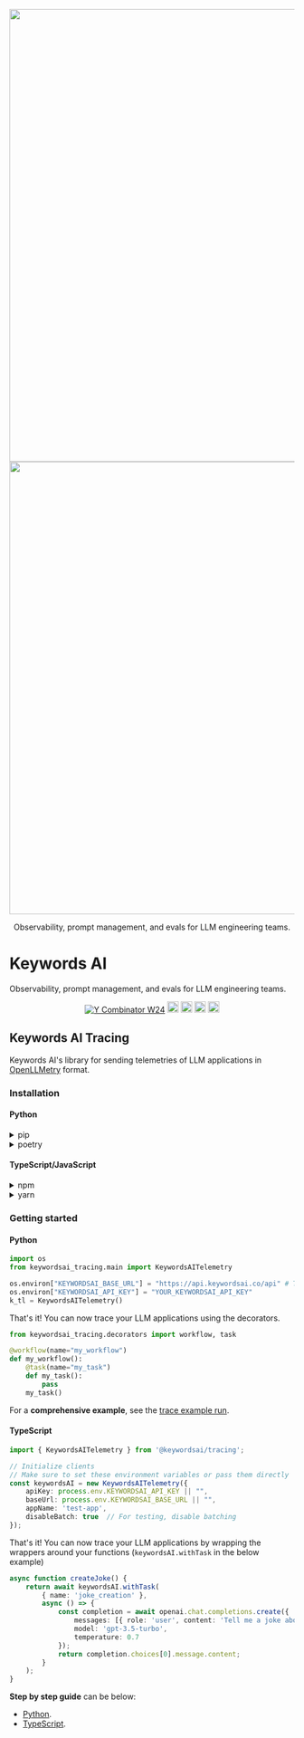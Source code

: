 <p align="center">
<a href="https://www.keywordsai.co#gh-light-mode-only">
<img width="800" src="https://keywordsai-static.s3.us-east-1.amazonaws.com/social_media_images/logo-header.jpg">
</a>
<a href="https://www.keywordsai.co#gh-dark-mode-only">
<img width="800" src="https://keywordsai-static.s3.us-east-1.amazonaws.com/social_media_images/logo-header-dark.jpg">
</a>
</p>
<p align="center">
  <p align="center">Observability, prompt management, and evals for LLM engineering teams.</p>
</p>

# Keywords AI

Observability, prompt management, and evals for LLM engineering teams.

<div align="center">
  <a href="https://www.ycombinator.com/companies/keywords-ai"><img src="https://img.shields.io/badge/Y%20Combinator-W24-orange" alt="Y Combinator W24"></a>
  <a href="https://www.keywordsai.co"><img src="https://img.shields.io/badge/Platform-green.svg?style=flat-square" alt="Platform" style="height: 20px;"></a>
  <a href="https://docs.keywordsai.co/get-started/overview"><img src="https://img.shields.io/badge/Documentation-blue.svg?style=flat-square" alt="Documentation" style="height: 20px;"></a>
  <a href="https://x.com/keywordsai/"><img src="https://img.shields.io/twitter/follow/keywordsai?style=social" alt="Twitter" style="height: 20px;"></a>
  <a href="https://discord.com/invite/KEanfAafQQ"><img src="https://img.shields.io/badge/discord-7289da.svg?style=flat-square&logo=discord" alt="Discord" style="height: 20px;"></a>

</div>

## Keywords AI Tracing
Keywords AI's library for sending telemetries of LLM applications in [OpenLLMetry](https://github.com/traceloop/openllmetry) format.

### Installation

#### Python
<details>
<summary>pip</summary>

```bash
pip install keywordsai-tracing
```
</details>

<details>
<summary>poetry</summary>

```bash
poetry add keywordsai-tracing
```
</details>

#### TypeScript/JavaScript
<details>
<summary>npm</summary>

```bash
npm install @keywordsai/tracing
```
</details>

<details>
<summary>yarn</summary>

```bash
yarn add @keywordsai/tracing
```
</details>

### Getting started

#### Python
```python
import os
from keywordsai_tracing.main import KeywordsAITelemetry

os.environ["KEYWORDSAI_BASE_URL"] = "https://api.keywordsai.co/api" # This is also the default value if not explicitly set
os.environ["KEYWORDSAI_API_KEY"] = "YOUR_KEYWORDSAI_API_KEY"
k_tl = KeywordsAITelemetry()
```
That's it! You can now trace your LLM applications using the decorators.
```python
from keywordsai_tracing.decorators import workflow, task

@workflow(name="my_workflow")
def my_workflow():
    @task(name="my_task")
    def my_task():
        pass
    my_task()
```
For a **comprehensive example**, see the [trace example run](https://github.com/Keywords-AI/keywordsai_sdks/blob/main/python-sdks/keywordsai-tracing/tests/tracing_tests/basic_workflow_test.py).

#### TypeScript
```TypeScript
import { KeywordsAITelemetry } from '@keywordsai/tracing';

// Initialize clients
// Make sure to set these environment variables or pass them directly
const keywordsAI = new KeywordsAITelemetry({
    apiKey: process.env.KEYWORDSAI_API_KEY || "",
    baseUrl: process.env.KEYWORDSAI_BASE_URL || "",
    appName: 'test-app',
    disableBatch: true  // For testing, disable batching
});
```
That's it! You can now trace your LLM applications by wrapping the wrappers around your functions (`keywordsAI.withTask` in the below example)
```TypeScript
async function createJoke() {
    return await keywordsAI.withTask(
        { name: 'joke_creation' },
        async () => {
            const completion = await openai.chat.completions.create({
                messages: [{ role: 'user', content: 'Tell me a joke about TypeScript' }],
                model: 'gpt-3.5-turbo',
                temperature: 0.7
            });
            return completion.choices[0].message.content;
        }
    );
}
```
**Step by step guide** can be below:  
- [Python](https://github.com/Keywords-AI/keywordsai_sdks/blob/main/python-sdks/keywordsai-tracing/README.md).
- [TypeScript](https://github.com/Keywords-AI/keywordsai/blob/main/javascript-sdks/keywordsai-js/README.md).
